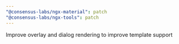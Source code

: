 ```yaml
---
"@consensus-labs/ngx-material": patch
"@consensus-labs/ngx-tools": patch
---
```


Improve overlay and dialog rendering to improve template support
